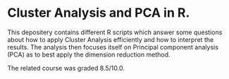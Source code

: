 # Cluster Analysis and PCA in R.
This depositery contains different R scripts which answer some questions about how to apply Cluster Analysis efficiently and how to interpret the results.
The analysis then focuses itself on Principal component analysis (PCA) as to best apply the dimension reduction method.

The related course was graded 8.5/10.0.
